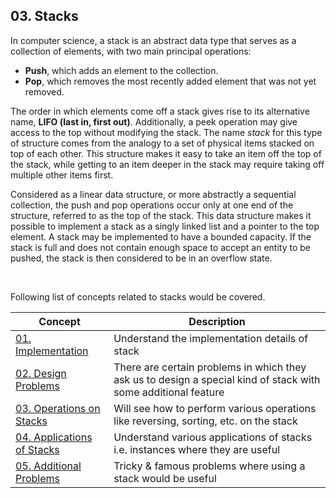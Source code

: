 ## 03. Stacks

In computer science, a stack is an abstract data type that serves as a collection of elements, with two main principal operations:

* **Push**, which adds an element to the collection.
* **Pop**, which removes the most recently added element that was not yet removed.

The order in which elements come off a stack gives rise to its alternative name, **LIFO (last in, first out)**. Additionally, a peek operation may give access to the top without modifying the stack. The name *stack* for this type of structure comes from the analogy to a set of physical items stacked on top of each other. This structure makes it easy to take an item off the top of the stack, while getting to an item deeper in the stack may require taking off multiple other items first.

Considered as a linear data structure, or more abstractly a sequential collection, the push and pop operations occur only at one end of the structure, referred to as the top of the stack. This data structure makes it possible to implement a stack as a singly linked list and a pointer to the top element. A stack may be implemented to have a bounded capacity. If the stack is full and does not contain enough space to accept an entity to be pushed, the stack is then considered to be in an overflow state. 

<br/>

Following list of concepts related to stacks would be covered.

| Concept | Description | 
| --- | --- |
| [01. Implementation](./01_Implementation.md) | Understand the implementation details of stack|
| [02. Design Problems](./02_Design_problems.md) | There are certain problems in which they ask us to design a special kind of stack with some additional feature |
| [03. Operations on Stacks](./03_Operations.md) | Will see how to perform various operations like reversing, sorting, etc. on the stack | 
| [04. Applications of Stacks](./04_Applications.md) | Understand various applications of stacks i.e. instances where they are useful |
| [05. Additional Problems](./05_Additional_problems.md) | Tricky & famous problems where using a stack would be useful |
